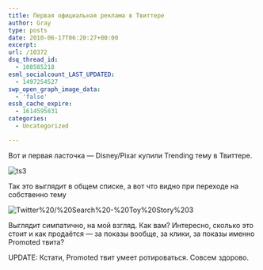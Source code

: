 ```yaml
---
title: Первая официальная реклама в Твиттере
author: Gray
type: posts
date: 2010-06-17T06:20:27+00:00
excerpt:
url: /10372
dsq_thread_id:
  - 108585218
esml_socialcount_LAST_UPDATED:
  - 1497254527
swp_open_graph_image_data:
  - 'false'
essb_cache_expire:
  - 1614595831
categories:
  - Uncategorized

---
```








Вот и первая ласточка — Disney/Pixar купили Trending тему в Твиттере.

<img src="https://i1.wp.com/forumimg.net/blog//ts3-20100617-101510.png?w=740" alt="ts3" data-recalc-dims="1" /> 

Так это выглядит в общем списке, а вот что видно при переходе на собственно тему

<img src="https://i2.wp.com/forumimg.net/blog//Twitter___Search_-_Toy_Story_3-20100617-101642.png?w=740" alt="Twitter%20/%20Search%20-%20Toy%20Story%203" data-recalc-dims="1" /> 

Выглядит симпатично, на мой взгляд. Как вам? Интересно, сколько это стоит и как продаётся — за показы вообще, за клики, за показы именно Promoted твита?

UPDATE: Кстати, Promoted твит умеет ротироваться. Совсем здорово.